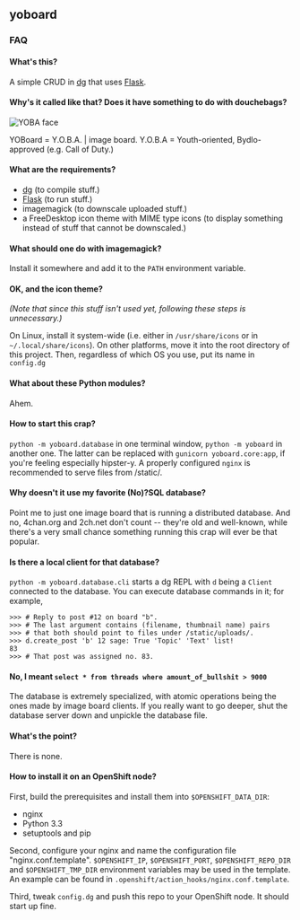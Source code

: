 ## yoboard

### FAQ

#### What's this?

A simple CRUD in [dg](https://github.com/pyos/dg) that uses [Flask](https://github.com/mitsuhiko/flask).

#### Why's it called like that? Does it have something to do with douchebags?

![YOBA face](http://lurkmore.so/images/8/8d/1238521509967.png)

YOBoard = Y.O.B.A. | image board.
Y.O.B.A = Youth-oriented, Bydlo-approved (e.g. Call of Duty.)

#### What are the requirements?

  * [dg](https://github.com/pyos/dg) (to compile stuff.)
  * [Flask](https://github.com/mitsuhiko/flask) (to run stuff.)
  * imagemagick (to downscale uploaded stuff.)
  * a FreeDesktop icon theme with MIME type icons (to display something instead of stuff that cannot be downscaled.)

#### What should one do with imagemagick?

Install it somewhere and add it to the `PATH` environment variable.

#### OK, and the icon theme?

*(Note that since this stuff isn't used yet, following these steps is unnecessary.)*

On Linux, install it system-wide (i.e. either in `/usr/share/icons` or in `~/.local/share/icons`).
On other platforms, move it into the root directory of this project.
Then, regardless of which OS you use, put its name in `config.dg`

#### What about these Python modules?

Ahem.

#### How to start this crap?

`python -m yoboard.database` in one terminal window, `python -m yoboard` in another one.
The latter can be replaced with `gunicorn yoboard.core:app`, if you're feeling
especially hipster-y. A properly configured `nginx` is recommended to serve files from /static/.

#### Why doesn't it use my favorite (No)?SQL database?

Point me to just one image board that is running a distributed database.
And no, 4chan.org and 2ch.net don't count -- they're old and well-known,
while there's a very small chance something running this crap will ever
be that popular.

#### Is there a local client for that database?

`python -m yoboard.database.cli` starts a dg REPL with `d` being
a `Client` connected to the database. You can execute database
commands in it; for example,

```dg
>>> # Reply to post #12 on board "b".
>>> # The last argument contains (filename, thumbnail name) pairs
>>> # that both should point to files under /static/uploads/.
>>> d.create_post 'b' 12 sage: True 'Topic' 'Text' list!
83
>>> # That post was assigned no. 83.
```

#### No, I meant `select * from threads where amount_of_bullshit > 9000`

The database is extremely specialized, with atomic operations being
the ones made by image board clients. If you really want to go deeper,
shut the database server down and unpickle the database file.

#### What's the point?

There is none.

#### How to install it on an OpenShift node?

First, build the prerequisites and install them into `$OPENSHIFT_DATA_DIR`:

  * nginx
  * Python 3.3
  * setuptools and pip

Second, configure your nginx and name the configuration file "nginx.conf.template".
`$OPENSHIFT_IP`, `$OPENSHIFT_PORT`, `$OPENSHIFT_REPO_DIR` and `$OPENSHIFT_TMP_DIR`
environment variables may be used in the template.
An example can be found in `.openshift/action_hooks/nginx.conf.template`.

Third, tweak `config.dg` and push this repo to your OpenShift node. It should start up fine.
